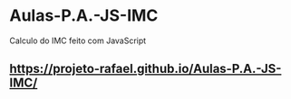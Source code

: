 # Aulas-P.A.-JS-IMC
Calculo do IMC feito com JavaScript

## https://projeto-rafael.github.io/Aulas-P.A.-JS-IMC/
